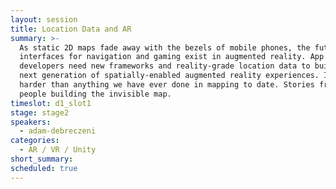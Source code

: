 ```yaml
---
layout: session
title: Location Data and AR
summary: >-
  As static 2D maps fade away with the bezels of mobile phones, the future
  interfaces for navigation and gaming exist in augmented reality. App
  developers need new frameworks and reality-grade location data to build the
  next generation of spatially-enabled augmented reality experiences. It’s
  harder than anything we have ever done in mapping to date. Stories from the
  people building the invisible map.
timeslot: d1_slot1
stage: stage2
speakers:
  - adam-debreczeni
categories:
  - AR / VR / Unity
short_summary:
scheduled: true
---
```

